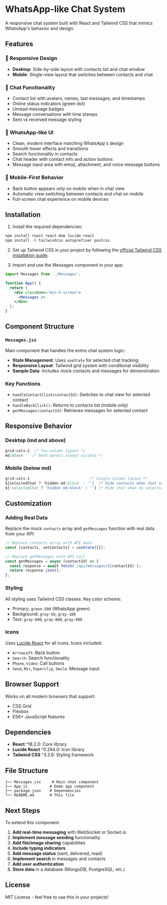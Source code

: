 # WhatsApp-like Chat System

A responsive chat system built with React and Tailwind CSS that mimics WhatsApp's behavior and design.

## Features

### 📱 Responsive Design
- **Desktop**: Side-by-side layout with contacts list and chat window
- **Mobile**: Single-view layout that switches between contacts and chat

### 💬 Chat Functionality
- Contact list with avatars, names, last messages, and timestamps
- Online status indicators (green dot)
- Unread message badges
- Message conversations with time stamps
- Sent vs received message styling

### 🎨 WhatsApp-like UI
- Clean, modern interface matching WhatsApp's design
- Smooth hover effects and transitions
- Search functionality in contacts
- Chat header with contact info and action buttons
- Message input area with emoji, attachment, and voice message buttons

### 📱 Mobile-First Behavior
- Back button appears only on mobile when in chat view
- Automatic view switching between contacts and chat on mobile
- Full-screen chat experience on mobile devices

## Installation

1. Install the required dependencies:

```bash
npm install react react-dom lucide-react
npm install -D tailwindcss autoprefixer postcss
```

2. Set up Tailwind CSS in your project by following the [official Tailwind CSS installation guide](https://tailwindcss.com/docs/installation).

3. Import and use the Messages component in your app:

```jsx
import Messages from './Messages';

function App() {
  return (
    <div className="min-h-screen">
      <Messages />
    </div>
  );
}
```

## Component Structure

### `Messages.jsx`
Main component that handles the entire chat system logic:

- **State Management**: Uses `useState` for selected chat tracking
- **Responsive Layout**: Tailwind grid system with conditional visibility
- **Sample Data**: Includes mock contacts and messages for demonstration

### Key Functions
- `handleContactClick(contactId)`: Switches to chat view for selected contact
- `handleBackClick()`: Returns to contacts list (mobile only)
- `getMessages(contactId)`: Retrieves messages for selected contact

## Responsive Behavior

### Desktop (md and above)
```css
grid-cols-2  /* Two-column layout */
md:block    /* Both panels always visible */
```

### Mobile (below md)
```css
grid-cols-1                           /* Single-column layout */
${selectedChat ? 'hidden md:block' : ''}  /* Hide contacts when chat selected */
${!selectedChat ? 'hidden md:block' : ''} /* Hide chat when no selection */
```

## Customization

### Adding Real Data
Replace the mock `contacts` array and `getMessages` function with real data from your API:

```jsx
// Replace contacts array with API data
const [contacts, setContacts] = useState([]);

// Replace getMessages with API call
const getMessages = async (contactId) => {
  const response = await fetch(`/api/messages/${contactId}`);
  return response.json();
};
```

### Styling
All styling uses Tailwind CSS classes. Key color scheme:
- Primary: `green-500` (WhatsApp green)
- Background: `gray-50`, `gray-100`
- Text: `gray-600`, `gray-800`, `gray-900`

### Icons
Uses [Lucide React](https://lucide.dev/) for all icons. Icons included:
- `ArrowLeft`: Back button
- `Search`: Search functionality
- `Phone`, `Video`: Call buttons
- `Send`, `Mic`, `Paperclip`, `Smile`: Message input

## Browser Support

Works on all modern browsers that support:
- CSS Grid
- Flexbox
- ES6+ JavaScript features

## Dependencies

- **React** ^18.2.0: Core library
- **Lucide React** ^0.294.0: Icon library
- **Tailwind CSS** ^3.3.6: Styling framework

## File Structure

```
├── Messages.jsx     # Main chat component
├── App.js          # Demo app component
├── package.json    # Dependencies
└── README.md       # This file
```

## Next Steps

To extend this component:

1. **Add real-time messaging** with WebSocket or Socket.io
2. **Implement message sending** functionality
3. **Add file/image sharing** capabilities
4. **Include typing indicators**
5. **Add message status** (sent, delivered, read)
6. **Implement search** in messages and contacts
7. **Add user authentication**
8. **Store data** in a database (MongoDB, PostgreSQL, etc.)

## License

MIT License - feel free to use this in your projects!






